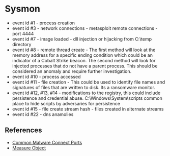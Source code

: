 # Sysmon

- event id #1 - process creation
- event id #3 - network connections - metasploit remote connections - port 4444
- event id #7 - image loaded - dll injection or hijacking from C:\temp directory
- event id #8 - remote thread create -  The first method will look at the memory address for a specific ending condition which could be an indicator of a Cobalt Strike beacon. The second method will look for injected processes that do not have a parent process. This should be considered an anomaly and require further investigation. 
- event id #10 - process accessed
- event id #11 - file creation - This could be used to identify file names and signatures of files that are written to disk. Its a ransomware monitor.
- event id #12, #13, #14 - modifications to the registry, this could include persistence and credential abuse. C:\Windows\System\scripts common place to hide scripts by adversaries for persistence
- event id #15 - file create stream hash - files created in alternate streams
- event id #22 - dns anamolies

## References
- [Common Malware Connect Ports](https://docs.google.com/spreadsheets/d/17pSTDNpa0sf6pHeRhusvWG6rThciE8CsXTSlDUAZDyo/edit#gid=0)
- [Measure Object](https://docs.microsoft.com/en-us/powershell/module/microsoft.powershell.utility/measure-object?view=powershell-7.2)

